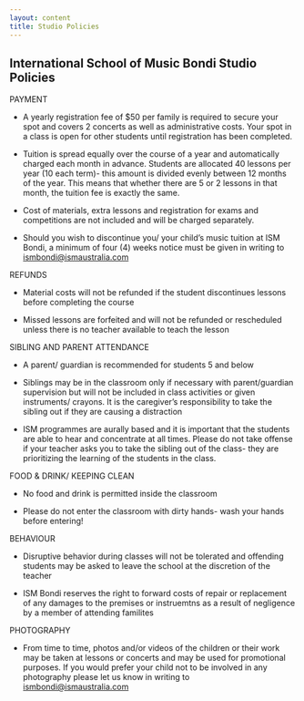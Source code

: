 ```yaml
---
layout: content
title: Studio Policies
---
```


## International School of Music Bondi Studio Policies

PAYMENT

* A yearly registration fee of $50 per family is required to secure your spot and covers 2 concerts as well as administrative costs. Your spot in a class is open for other students until registration has been completed.

* Tuition is spread equally over the course of a year and automatically charged each month in advance. Students are allocated 40 lessons per year (10 each term)- this amount is divided evenly between 12 months of the year. This means that whether there are 5 or 2 lessons in that month, the tuition fee is exactly the same.

* Cost of materials, extra lessons and registration for exams and competitions are not included and will be charged separately.

* Should you wish to discontinue you/ your child’s music tuition at ISM Bondi, a minimum of four (4) weeks notice must be given in writing to ismbondi@ismaustralia.com

REFUNDS

* Material costs will not be refunded if the student discontinues lessons before completing the course

* Missed lessons are forfeited and will not be refunded or rescheduled unless there is no teacher available to teach the lesson

SIBLING AND PARENT ATTENDANCE

* A parent/ guardian is recommended for students 5 and below

* Siblings may be in the classroom only if necessary with parent/guardian supervision but will not be included in class activities or given instruments/ crayons. It is the caregiver’s responsibility to take the sibling out if they are causing a distraction

* ISM programmes are aurally based and it is important that the students are able to hear and concentrate at all times. Please do not take offense if your teacher asks you to take the sibling out of the class- they are prioritizing the learning of the students in the class.

FOOD & DRINK/ KEEPING CLEAN

* No food and drink is permitted inside the classroom

* Please do not enter the classroom with dirty hands- wash your hands before entering!

BEHAVIOUR

* Disruptive behavior during classes will not be tolerated and offending students may be asked to leave the school at the discretion of the teacher

* ISM Bondi reserves the right to forward costs of repair or replacement of any damages to the premises or instruemtns as a result of negligence by a member of attending familites

PHOTOGRAPHY

* From time to time, photos and/or videos of the children or their work may be taken at lessons or concerts and may be used for promotional purposes. If you would prefer your child not to be involved in any photography please let us know in writing to ismbondi@ismaustralia.com
